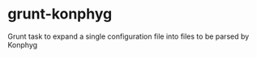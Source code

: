 # grunt-konphyg
Grunt task to expand a single configuration file into files to be parsed by Konphyg
